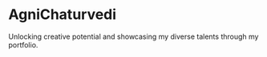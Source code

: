 # AgniChaturvedi
Unlocking creative potential and showcasing my diverse talents through my portfolio.
